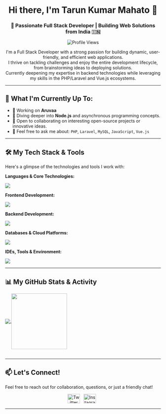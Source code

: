 <h1 align="center">Hi there, I'm Tarun Kumar Mahato 👋</h1>
<h3 align="center">🚀 Passionate Full Stack Developer | Building Web Solutions from India 🇮🇳</h3>

<p align="center">
  <img src="https://komarev.com/ghpvc/?username=tarun-sparsh&label=Profile%20Views&color=0e75b6&style=flat-square" alt="Profile Views"/>
</p>

<p align="center">
  I'm a Full Stack Developer with a strong passion for building dynamic, user-friendly, and efficient web applications. <br />
  I thrive on tackling challenges and enjoy the entire development lifecycle, from brainstorming ideas to deploying solutions. <br />
  Currently deepening my expertise in backend technologies while leveraging my skills in the PHP/Laravel and Vue.js ecosystems.
</p>

---

## 🌱 What I'm Currently Up To:

* 🔭 Working on **Aruvaa**
* 🌱 Diving deeper into **Node.js** and asynchronous programming concepts.
* 👯 Open to collaborating on interesting open-source projects or innovative ideas.
* 💬 Feel free to ask me about: `PHP`, `Laravel`, `MySQL`, `JavaScript`, `Vue.js`

---

## 🛠️ My Tech Stack & Tools

Here's a glimpse of the technologies and tools I work with:

**Languages & Core Technologies:**
<p align="left">
  <a href="https://skillicons.dev">
    <img src="https://skillicons.dev/icons?i=html,css,js,ts,php,python,java,kotlin,cs,cpp" />
  </a>
</p>

**Frontend Development:**
<p align="left">
  <a href="https://skillicons.dev">
    <img src="https://skillicons.dev/icons?i=vue,react,redux,bootstrap,tailwind,sass" />
  </a>
</p>

**Backend Development:**
<p align="left">
  <a href="https://skillicons.dev">
    <img src="https://skillicons.dev/icons?i=laravel,nodejs,express,dotnet,electron" />
  </a>
</p>

**Databases & Cloud Platforms:**
 <p align="left">
  <a href="https://skillicons.dev">
    <img src="https://skillicons.dev/icons?i=mysql,postgres,sqlite,mongodb,redis,firebase,appwrite" />
  </a>
</p>

**IDEs, Tools & Environment:**
<p align="left">
  <a href="https://skillicons.dev">
    <img src="https://skillicons.dev/icons?i=git,github,githubactions,bitbucket,bash,powershell,vscode,visualstudio,androidstudio,sublime,postman,figma,ps,notion,discord,windows,ubuntu,debian" />
  </a>
</p>

---


## 📊 My GitHub Stats & Activity

<a href="#">
  <img  align="center" src="https://github-readme-stats.vercel.app/api?username=tarun-sparsh&theme=dark&hide_border=true&show_icons=true&card_width=494px" />
</a>
<a href="#">
  <img height=180  align="center" src="https://github-readme-stats.vercel.app/api/top-langs/?username=tarun-sparsh&layout=compact&theme=dark&hide_border=true" />
</a>
<br><br>

---

## 📫 Let's Connect!

Feel free to reach out for collaboration, questions, or just a friendly chat!

<p align="center">
  <a href="https://twitter.com/null_biter" target="_blank" rel="noopener noreferrer"><img src="https://raw.githubusercontent.com/rahuldkjain/github-profile-readme-generator/master/src/images/icons/Social/twitter.svg" alt="Twitter" height="30" width="40"/></a> &nbsp;
  <a href="https://www.instagram.com/null_biter/" target="_blank" rel="noopener noreferrer"><img src="https://raw.githubusercontent.com/rahuldkjain/github-profile-readme-generator/master/src/images/icons/Social/instagram.svg" alt="Instagram" height="30" width="40"/></a> &nbsp;
  </p>

---
